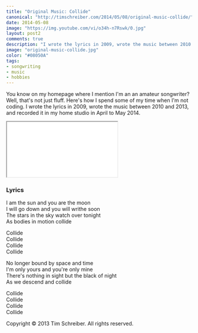 ```yaml
---
title: "Original Music: Collide"
canonical: "http://timschreiber.com/2014/05/08/original-music-collide/"
date: 2014-05-08
image: "https://img.youtube.com/vi/o34h-n7Rswk/0.jpg"
layout: post2
comments: true
description: "I wrote the lyrics in 2009, wrote the music between 2010 and 2013, and recorded it in my home studio (if you can call it that) in April to May 2014."
image: "original-music-collide.jpg"
color: "#08050A"
tags:
- songwriting
- music
- hobbies
---
```


You know on my homepage where I mention I'm an an amateur songwriter? Well, that's not just fluff. Here's how I spend some of my time when I'm not coding. I wrote the lyrics in 2009, wrote the music between 2010 and 2013, and recorded it in my home studio in April to May 2014.

<div class="embed-responsive embed-responsive-16by9">
    <iframe class="embed-responsive-item" src="//www.youtube.com/embed/o34h-n7Rswk"></iframe>
</div>

### Lyrics

<p>I am the sun and you are the moon<br/>
I will go down and you will writhe soon<br/>
The stars in the sky watch over tonight<br/>
As bodies in motion collide</p>

<p>Collide<br/>
Collide<br/>
Collide<br/>
Collide</p>

<p>No longer bound by space and time<br/>
I'm only yours and you're only mine<br/>
There's nothing in sight but the black of night<br/>
As we descend and collide</p>

<p>Collide<br/>
Collide<br/>
Collide<br/>
Collide</p>

<p>Copyright &copy; 2013 Tim Schreiber. All rights reserved.</p>
